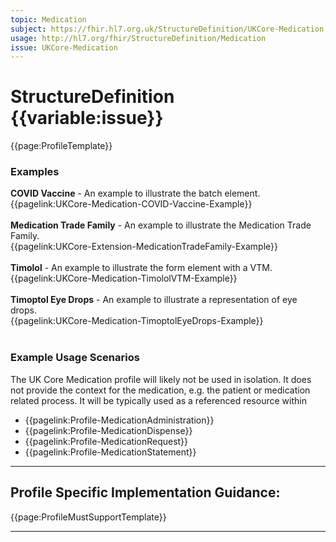 ```yaml
---
topic: Medication
subject: https://fhir.hl7.org.uk/StructureDefinition/UKCore-Medication
usage: http://hl7.org/fhir/StructureDefinition/Medication
issue: UKCore-Medication
---
```

# StructureDefinition {{variable:issue}}

<nocheck>
{{page:ProfileTemplate}}

<div id="Examples" class="tabcontent">
  <h3>Examples</h3>

<b>COVID Vaccine</b> - An example to illustrate the batch element.  <br>
{{pagelink:UKCore-Medication-COVID-Vaccine-Example}}   <br><br>
<b>Medication Trade Family</b> - An example to illustrate the Medication Trade Family.  <br>
{{pagelink:UKCore-Extension-MedicationTradeFamily-Example}} <br><br>
<b>Timolol</b> - An example to illustrate the form element with a VTM.  <br>
{{pagelink:UKCore-Medication-TimololVTM-Example}}   <br><br>
<b>Timoptol Eye Drops</b> - An example to illustrate a representation of eye drops.  <br>
{{pagelink:UKCore-Medication-TimoptolEyeDrops-Example}}   <br><br>
</div>
</nocheck>


<div id="ProfileGuidance">

### Example Usage Scenarios

The UK Core Medication profile will likely not be used in isolation. It does not provide the context for the medication, e.g. the patient or medication related process. It will be typically used as a referenced resource within
- {{pagelink:Profile-MedicationAdministration}}
- {{pagelink:Profile-MedicationDispense}}
- {{pagelink:Profile-MedicationRequest}}
- {{pagelink:Profile-MedicationStatement}}

<hr class="thickline">

## Profile Specific Implementation Guidance: ##

{{page:ProfileMustSupportTemplate}}

</div>

---
